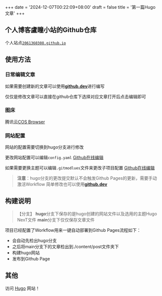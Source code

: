 +++
date = '2024-12-07T00:22:09+08:00'
draft = false
title = '第一篇Hugo文章'
+++

## 个人博客盧瞳小站的Github仓库
个人站点[`2061360308.github.io`](//2061360308.github.io)

## 使用方法
### 日常编辑文章
如果需要创建新的文章可以使用[**github.dev**](//github.dev/2061360308/2061360308.github.io/tree/main)进行编写

仅仅是修改文章可以直接在github仓库下选择对应文章打开后点击编辑即可

### 图床
腾讯云[COS Browser](https://cosbrowser.cloud.tencent.com/web/bucket)

### 网站配置
网站的配置需要切换到hugo分支进行修改

更改网站配置可以编辑`config.yaml` [Github在线编辑](//github.com/2061360308/2061360308.github.io/edit/hugo/config.yaml)

如果需要更换主题可以编辑`.gitmodlues`文件来更改子项目配置 [Github在线编辑](//github.com/2061360308/2061360308.github.io/edit/hugo/.gitmodlues)

>**注意**：hugo分支的更改提交默认不会触发Github Pages的更新，需要手动激活Workflow
>简单修改也可以使用[**github.dev**](//github.dev/2061306030/2061360308.github.io/tree/hugo)

## 构建说明

> 【分支】
> **hugo**分支下保存的是hugo创建的网站文件以及选用的主题Hugo NexT文件
> **main**分支下仅仅保存文章文件

项目已经配置了Workflow用来一键自动部署到Github Pages流程如下：
 - 会自动先检出hugo分支
 - 之后将main分支下的文章检出到./content/post文件夹下
 - 构建hugo网站
 - 发布到Github Page

## 其他
访问 [Hugo](https://gohugo.io) 网站！
